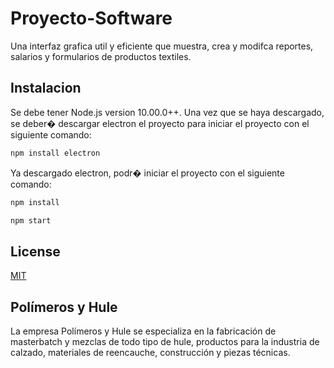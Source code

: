 # Proyecto-Software

Una interfaz grafica util y eficiente que muestra, crea y modifca reportes, salarios y formularios de productos textiles.

## Instalacion
Se debe tener Node.js version 10.00.0++.
Una vez que se haya descargado, se deber� descargar electron el proyecto para iniciar el proyecto con el siguiente comando:

```bash
npm install electron
```
Ya descargado electron, podr� iniciar el proyecto con el siguiente comando: 

```bash
npm install
```
```bash
npm start
```

## License
[MIT](https://choosealicense.com/licenses/mit/)


##  Polímeros y Hule

La empresa Polímeros y Hule se especializa en la fabricación de masterbatch y 
mezclas de todo tipo de hule, productos para la industria de calzado, 
materiales de reencauche, construcción y piezas técnicas.
